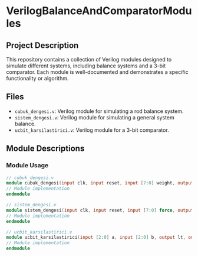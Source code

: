﻿# VerilogBalanceAndComparatorModules
## Project Description
This repository contains a collection of Verilog modules designed to simulate different systems, including balance systems and a 3-bit comparator. Each module is well-documented and demonstrates a specific functionality or algorithm.

## Files
- `cubuk_dengesi.v`: Verilog module for simulating a rod balance system.
- `sistem_dengesi.v`: Verilog module for simulating a general system balance.
- `ucbit_karsilastirici.v`: Verilog module for a 3-bit comparator.

## Module Descriptions

### Module Usage
```verilog
// cubuk_dengesi.v
module cubuk_dengesi(input clk, input reset, input [7:0] weight, output balance);
// Module implementation
endmodule

// sistem_dengesi.v
module sistem_dengesi(input clk, input reset, input [7:0] force, output equilibrium);
// Module implementation
endmodule

// ucbit_karsilastirici.v
module ucbit_karsilastirici(input [2:0] a, input [2:0] b, output lt, output gt, output eq);
// Module implementation
endmodule
